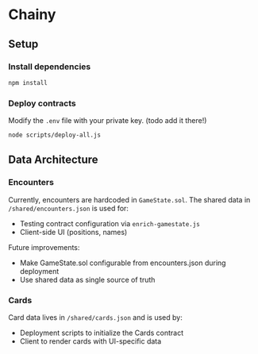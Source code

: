 # Chainy

## Setup

### Install dependencies
```bash
npm install
```

### Deploy contracts

Modify the `.env` file with your private key. (todo add it there!)

```bash
node scripts/deploy-all.js
```



## Data Architecture

### Encounters
Currently, encounters are hardcoded in `GameState.sol`. The shared data in `/shared/encounters.json` is used for:
- Testing contract configuration via `enrich-gamestate.js`
- Client-side UI (positions, names)

Future improvements:
- Make GameState.sol configurable from encounters.json during deployment
- Use shared data as single source of truth

### Cards
Card data lives in `/shared/cards.json` and is used by:
- Deployment scripts to initialize the Cards contract
- Client to render cards with UI-specific data


